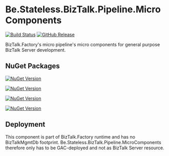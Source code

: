 ﻿# Be.Stateless.BizTalk.Pipeline.MicroComponents

[![Build Status](https://dev.azure.com/icraftsoftware/be.stateless/_apis/build/status/Be.Stateless.BizTalk.Pipeline.MicroComponents%20Manual%20Release?branchName=master)](https://dev.azure.com/icraftsoftware/be.stateless/_build/latest?definitionId=67&branchName=master)
[![GitHub Release](https://img.shields.io/github/v/release/icraftsoftware/Be.Stateless.BizTalk.Pipeline.MicroComponents?label=Release)](https://github.com/icraftsoftware/Be.Stateless.BizTalk.Pipeline.MicroComponents/releases/latest)

BizTalk.Factory's micro pipeline's micro components for general purpose BizTalk Server development.

## NuGet Packages

[![NuGet Version](https://img.shields.io/nuget/v/Be.Stateless.BizTalk.Pipeline.MicroComponents.svg?label=Be.Stateless.BizTalk.Pipeline.MicroComponents&style=flat)](https://www.nuget.org/packages/Be.Stateless.BizTalk.Pipeline.MicroComponents/)

[![NuGet Version](https://img.shields.io/nuget/v/Be.Stateless.BizTalk.Pipeline.MicroComponents.Unit.svg?label=Be.Stateless.BizTalk.Pipeline.MicroComponents.Unit&style=flat)](https://www.nuget.org/packages/Be.Stateless.BizTalk.Pipeline.MicroComponents.Unit/)

[![NuGet Version](https://img.shields.io/nuget/v/Be.Stateless.BizTalk.Pipeline.MicroComponents.NUnit.svg?label=Be.Stateless.BizTalk.Pipeline.MicroComponents.NUnit&style=flat)](https://www.nuget.org/packages/Be.Stateless.BizTalk.Pipeline.MicroComponents.NUnit/)

[![NuGet Version](https://img.shields.io/nuget/v/Be.Stateless.BizTalk.Pipeline.MicroComponents.XUnit.svg?label=Be.Stateless.BizTalk.Pipeline.MicroComponents.XUnit&style=flat)](https://www.nuget.org/packages/Be.Stateless.BizTalk.Pipeline.MicroComponents.XUnit/)

## Deployment

This component is part of BizTalk.Factory runtime and has no BizTalkMgmtDb footprint. Be.Stateless.BizTalk.Pipeline.MicroComponents therefore only has to be GAC-deployed and not as BizTalk Server resource.